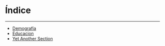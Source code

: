 
# Índice
---

+ [Demografía](demografia/demografia.md)
+ [Educacion](educacion/educacion.md)
+ [Yet Another Section](path/to/yet_another_section.md)


